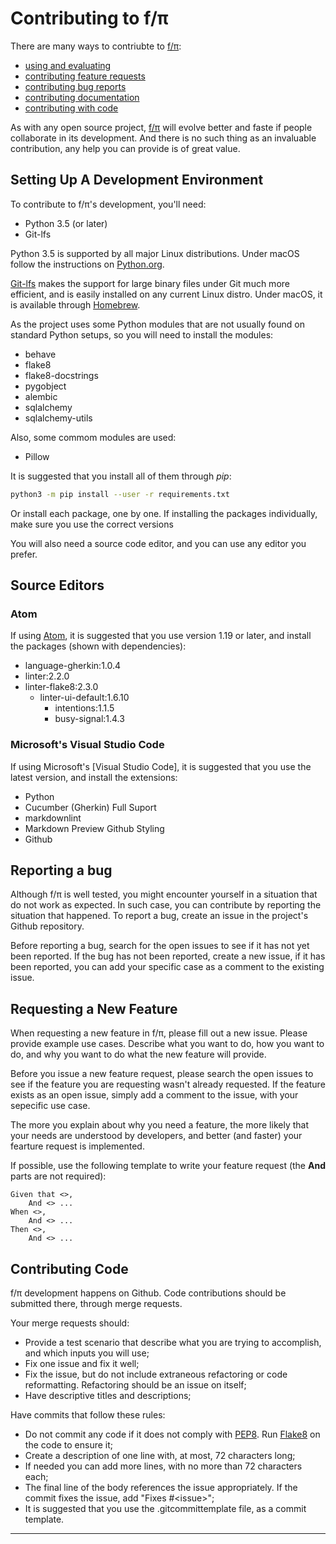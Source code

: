 # Contributing to f/π

There are many ways to contriubte to [f/π]:

* [using and evaluating](#usage)
* [contributing feature requests](#features)
* [contributing bug reports](#bugs)
* [contributing documentation](#docs)
* [contributing with code](#code)

As with any open source project, [f/π] will evolve better and faste if
people collaborate in its development. And there is no such thing as an
invaluable contribution, any help you can provide is of great value.

## Setting Up A Development Environment

To contribute to f/π's development, you'll need:

* Python 3.5 (or later)
* Git-lfs

Python 3.5 is supported by all major Linux distributions. Under macOS
follow the instructions on [Python.org](https://python.org).

[Git-lfs](https://git-lfs.github.com) makes the support for large binary
files under Git much more efficient, and is easily installed on any
current Linux distro. Under macOS, it is available through
[Homebrew](https://brew.sh).

As the project uses some Python modules that are not usually found on
standard Python setups, so you will need to install the modules:

* behave
* flake8
* flake8-docstrings
* pygobject
* alembic
* sqlalchemy
* sqlalchemy-utils

Also, some commom modules are used:

* Pillow

It is suggested that you install all of them through _pip_:

```bash
python3 -m pip install --user -r requirements.txt
```

Or install each package, one by one. If installing the packages
individually, make sure you use the correct versions

You will also need a source code editor, and you can use any editor you
prefer.

## Source Editors

### Atom

If using [Atom], it is suggested that you use version 1.19 or later, and
install the packages (shown with dependencies):

* language-gherkin:1.0.4
* linter:2.2.0
* linter-flake8:2.3.0
  * linter-ui-default:1.6.10
    * intentions:1.1.5
    * busy-signal:1.4.3

### Microsoft's Visual Studio Code

If using Microsoft's [Visual Studio Code], it is suggested that you use
the latest version, and install the extensions:

* Python
* Cucumber (Gherkin) Full Suport
* markdownlint
* Markdown Preview Github Styling
* Github

## Reporting a bug

Although f/π is well tested, you might encounter yourself in a situation
that do not work as expected. In such case, you can contribute by
reporting the situation that happened. To report a bug, create an issue
in the project's Github repository.

Before reporting a bug, search for the open issues to see if it has not
yet been reported. If the bug has not been reported, create a new issue,
if it has been reported, you can add your specific case as a comment to
the existing issue.

## Requesting a New Feature <span id="features"/>

When requesting a new feature in f/π, please fill out a new issue.
Please provide example use cases. Describe what you want to do, how you
want to do, and why you want to do what the new feature will provide.

Before you issue a new feature request, please search the open issues to
see if the feature you are requesting wasn't already requested. If the
feature exists as an open issue, simply add a comment to the issue,
with your sepecific use case.

The more you explain about why you need a feature, the more likely that
your needs are understood by developers, and better (and faster) your
fearture request is implemented.

If possible, use the following template to write your feature request
(the **And** parts are not required):

```gherkin
Given that <>,
    And <> ...
When <>,
    And <> ...
Then <>,
    And <> ...
```

## Contributing Code <span id="code"/>

f/π development happens on Github. Code contributions should be
submitted there, through merge requests.

Your merge requests should:

* Provide a test scenario that describe what you are trying to
accomplish, and which inputs you will use;
* Fix one issue and fix it well;
* Fix the issue, but do not include extraneous refactoring or code
reformatting. Refactoring should be an issue on itself;
* Have descriptive titles and descriptions;

Have commits that follow these rules:

* Do not commit any code if it does not comply with [PEP8]. Run [Flake8]
on the code to ensure it;
* Create a description of one line with, at most, 72 characters long;
* If needed you can add more lines, with no more than 72 characters
each;
* The final line of the body references the issue appropriately. If the
commit fixes the issue, add "Fixes #\<issue\>";
* It is suggested that you use the .gitcommittemplate file, as a commit
template.

----
[atom]:https://atom.io
[f/π]:http://rafaeljeffman.com?fpi
[flake8]:https://gitlab.com/pycqa/flake8
[PEP8]:https://www.python.org/dev/peps/pep-0008/
